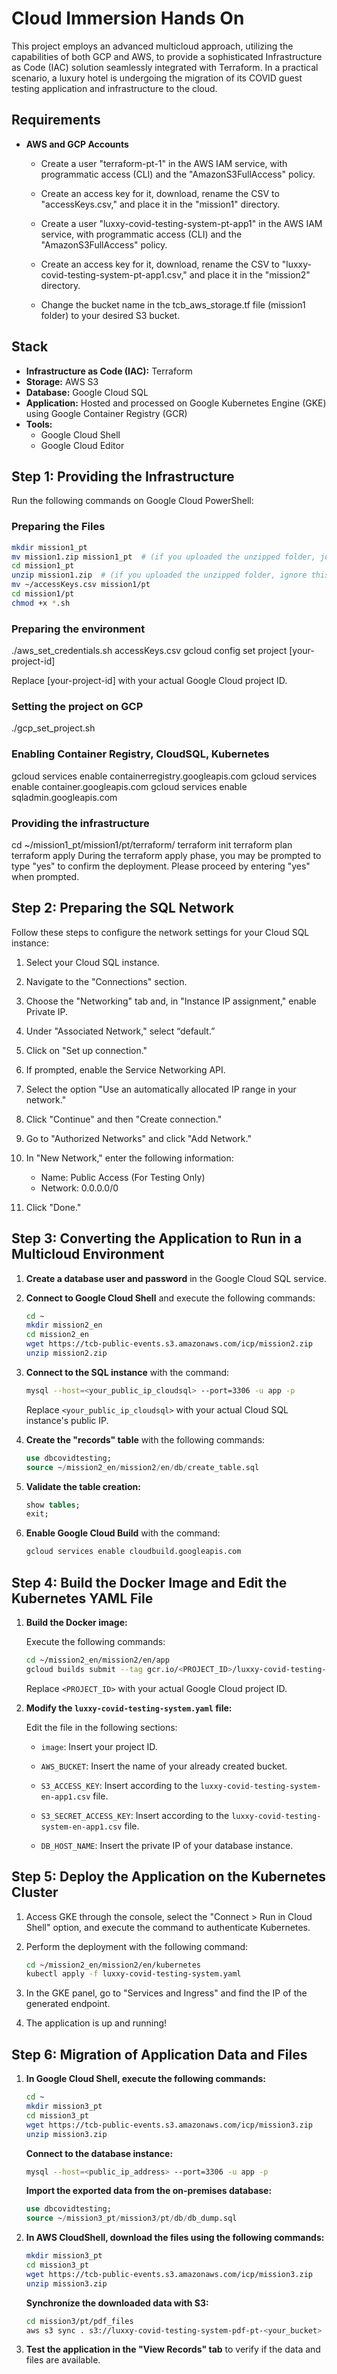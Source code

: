 # Cloud Immersion Hands On
This project employs an advanced multicloud approach, utilizing the capabilities of both GCP and AWS, to provide a sophisticated Infrastructure as Code (IAC) solution seamlessly integrated with Terraform. In a practical scenario, a luxury hotel is undergoing the migration of its COVID guest testing application and infrastructure to the cloud.

## Requirements

- **AWS and GCP Accounts**
  
  - Create a user "terraform-pt-1" in the AWS IAM service, with programmatic access (CLI) and the "AmazonS3FullAccess" policy.
  - Create an access key for it, download, rename the CSV to "accessKeys.csv," and place it in the "mission1" directory.
  
  - Create a user "luxxy-covid-testing-system-pt-app1" in the AWS IAM service, with programmatic access (CLI) and the "AmazonS3FullAccess" policy.
  - Create an access key for it, download, rename the CSV to "luxxy-covid-testing-system-pt-app1.csv," and place it in the "mission2" directory.
  
  - Change the bucket name in the tcb_aws_storage.tf file (mission1 folder) to your desired S3 bucket.
 
## Stack

- **Infrastructure as Code (IAC):** Terraform
- **Storage:** AWS S3
- **Database:** Google Cloud SQL
- **Application:** Hosted and processed on Google Kubernetes Engine (GKE) using Google Container Registry (GCR)
- **Tools:**
  - Google Cloud Shell
  - Google Cloud Editor
 
## Step 1: Providing the Infrastructure

Run the following commands on Google Cloud PowerShell:

### Preparing the Files

```bash
mkdir mission1_pt
mv mission1.zip mission1_pt  # (if you uploaded the unzipped folder, just remove .zip in this command)
cd mission1_pt
unzip mission1.zip  # (if you uploaded the unzipped folder, ignore this step)
mv ~/accessKeys.csv mission1/pt
cd mission1/pt
chmod +x *.sh
```

### Preparing the environment

./aws_set_credentials.sh accessKeys.csv
gcloud config set project [your-project-id]

Replace [your-project-id] with your actual Google Cloud project ID.

### Setting the project on GCP

./gcp_set_project.sh

### Enabling Container Registry, CloudSQL, Kubernetes

gcloud services enable containerregistry.googleapis.com
gcloud services enable container.googleapis.com
gcloud services enable sqladmin.googleapis.com

### Providing the infrastructure

cd ~/mission1_pt/mission1/pt/terraform/
terraform init
terraform plan
terraform apply
During the terraform apply phase, you may be prompted to type "yes" to confirm the deployment. Please proceed by entering "yes" when prompted.

## Step 2: Preparing the SQL Network

Follow these steps to configure the network settings for your Cloud SQL instance:

1. Select your Cloud SQL instance.

2. Navigate to the "Connections" section.

3. Choose the "Networking" tab and, in "Instance IP assignment," enable Private IP.

4. Under "Associated Network," select “default.”

5. Click on "Set up connection."

6. If prompted, enable the Service Networking API.

7. Select the option "Use an automatically allocated IP range in your network."

8. Click "Continue" and then "Create connection."

9. Go to "Authorized Networks" and click "Add Network."

10. In "New Network," enter the following information:
    - Name: Public Access (For Testing Only)
    - Network: 0.0.0.0/0

11. Click "Done."

## Step 3: Converting the Application to Run in a Multicloud Environment

1. **Create a database user and password** in the Google Cloud SQL service.

2. **Connect to Google Cloud Shell** and execute the following commands:

    ```bash
    cd ~
    mkdir mission2_en
    cd mission2_en
    wget https://tcb-public-events.s3.amazonaws.com/icp/mission2.zip
    unzip mission2.zip
    ```

3. **Connect to the SQL instance** with the command:

    ```bash
    mysql --host=<your_public_ip_cloudsql> --port=3306 -u app -p
    ```

    Replace `<your_public_ip_cloudsql>` with your actual Cloud SQL instance's public IP.

4. **Create the "records" table** with the following commands:

    ```sql
    use dbcovidtesting;
    source ~/mission2_en/mission2/en/db/create_table.sql
    ```

5. **Validate the table creation:**

    ```sql
    show tables;
    exit;
    ```

6. **Enable Google Cloud Build** with the command:

    ```bash
    gcloud services enable cloudbuild.googleapis.com
    ```

## Step 4: Build the Docker Image and Edit the Kubernetes YAML File

1. **Build the Docker image:**

   Execute the following commands:

    ```bash
    cd ~/mission2_en/mission2/en/app
    gcloud builds submit --tag gcr.io/<PROJECT_ID>/luxxy-covid-testing-system-app-en
    ```

   Replace `<PROJECT_ID>` with your actual Google Cloud project ID.

2. **Modify the `luxxy-covid-testing-system.yaml` file:**

   Edit the file in the following sections:

   - `image`: Insert your project ID.

   - `AWS_BUCKET`: Insert the name of your already created bucket.

   - `S3_ACCESS_KEY`: Insert according to the `luxxy-covid-testing-system-en-app1.csv` file.

   - `S3_SECRET_ACCESS_KEY`: Insert according to the `luxxy-covid-testing-system-en-app1.csv` file.

   - `DB_HOST_NAME`: Insert the private IP of your database instance.

## Step 5: Deploy the Application on the Kubernetes Cluster

1. Access GKE through the console, select the "Connect > Run in Cloud Shell" option, and execute the command to authenticate Kubernetes.

2. Perform the deployment with the following command:

    ```bash
    cd ~/mission2_en/mission2/en/kubernetes
    kubectl apply -f luxxy-covid-testing-system.yaml
    ```

3. In the GKE panel, go to "Services and Ingress" and find the IP of the generated endpoint.

4. The application is up and running!

## Step 6: Migration of Application Data and Files

1. **In Google Cloud Shell, execute the following commands:**

    ```bash
    cd ~
    mkdir mission3_pt
    cd mission3_pt
    wget https://tcb-public-events.s3.amazonaws.com/icp/mission3.zip
    unzip mission3.zip
    ```

    **Connect to the database instance:**

    ```bash
    mysql --host=<public_ip_address> --port=3306 -u app -p
    ```

    **Import the exported data from the on-premises database:**

    ```sql
    use dbcovidtesting;
    source ~/mission3_pt/mission3/pt/db/db_dump.sql
    ```

2. **In AWS CloudShell, download the files using the following commands:**

    ```bash
    mkdir mission3_pt
    cd mission3_pt
    wget https://tcb-public-events.s3.amazonaws.com/icp/mission3.zip
    unzip mission3.zip
    ```

    **Synchronize the downloaded data with S3:**

    ```bash
    cd mission3/pt/pdf_files
    aws s3 sync . s3://luxxy-covid-testing-system-pdf-pt-<your_bucket>
    ```

3. **Test the application in the "View Records" tab** to verify if the data and files are available.
